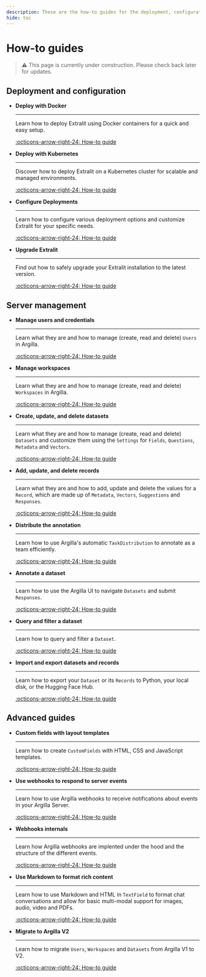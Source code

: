 ```yaml
---
description: These are the how-to guides for the deployment, configuration, and management of the Extralit server. They provide step-by-step instructions for common scenarios, including detailed explanations and code samples.
hide: toc
---
```


# How-to guides

>:warning: This page is currently under construction. Please check back later for updates.


## Deployment and configuration
<div class="grid cards" markdown>

-   __Deploy with Docker__

    ---

    Learn how to deploy Extralit using Docker containers for a quick and easy setup.

    [:octicons-arrow-right-24: How-to guide](docker_deployment.md)

-   __Deploy with Kubernetes__

    ---

    Discover how to deploy Extralit on a Kubernetes cluster for scalable and managed environments.

    [:octicons-arrow-right-24: How-to guide](k8s_deployment.md)

-   __Configure Deployments__

    ---

    Learn how to configure various deployment options and customize Extralit for your specific needs.

    [:octicons-arrow-right-24: How-to guide](deployment_configuration.md)

-   __Upgrade Extralit__

    ---

    Find out how to safely upgrade your Extralit installation to the latest version.

    [:octicons-arrow-right-24: How-to guide](upgrading.md)

</div>


## Server management

<div class="grid cards" markdown>

-   __Manage users and credentials__

    ---

    Learn what they are and how to manage (create, read and delete) `Users` in Argilla.

    [:octicons-arrow-right-24: How-to guide](user.md)

-   __Manage workspaces__

    ---

    Learn what they are and how to manage (create, read and delete) `Workspaces` in Argilla.

    [:octicons-arrow-right-24: How-to guide](workspace.md)

-   __Create, update, and delete datasets__

    ---

    Learn what they are and how to manage (create, read and delete) `Datasets` and customize them using the `Settings` for `Fields`, `Questions`,  `Metadata` and `Vectors`.

    [:octicons-arrow-right-24: How-to guide](dataset.md)

-   __Add, update, and delete records__

    ---

    Learn what they are and how to add, update and delete the values for a `Record`, which are made up of `Metadata`, `Vectors`, `Suggestions` and `Responses`.

    [:octicons-arrow-right-24: How-to guide](record.md)

-   __Distribute the annotation__

    ---

    Learn how to use Argilla's automatic `TaskDistribution` to annotate as a team efficiently.

    [:octicons-arrow-right-24: How-to guide](distribution.md)

-   __Annotate a dataset__

    ---

    Learn how to use the Argilla UI to navigate `Datasets` and submit `Responses`.

    [:octicons-arrow-right-24: How-to guide](annotate.md)

-   __Query and filter a dataset__

    ---

    Learn how to query and filter a `Dataset`.

    [:octicons-arrow-right-24: How-to guide](query.md)

-   __Import and export datasets and records__

    ---

    Learn how to export your `Dataset` or its `Records` to Python, your local disk, or the Hugging Face Hub.

    [:octicons-arrow-right-24: How-to guide](import_export.md)


</div>

## Advanced guides

<div class="grid cards" markdown>

-   __Custom fields with layout templates__

    ---

    Learn how to create `CustomFields` with HTML, CSS and JavaScript templates.

    [:octicons-arrow-right-24: How-to guide](custom_fields.md)

-   __Use webhooks to respond to server events__

    ---

    Learn how to use Argilla webhooks to receive notifications about events in your Argilla Server.

    [:octicons-arrow-right-24: How-to guide](webhooks.md)

-   __Webhooks internals__

    ---

    Learn how Argilla webhooks are implented under the hood and the structure of the different events.

    [:octicons-arrow-right-24: How-to guide](webhooks_internals.md)


-   __Use Markdown to format rich content__

    ---

    Learn how to use Markdown and HTML in `TextField` to format chat conversations and allow for basic multi-modal support for images, audio, video and PDFs.

    [:octicons-arrow-right-24: How-to guide](use_markdown_to_format_rich_content.md)

-   __Migrate to Argilla V2__

    ---

    Learn how to migrate `Users`, `Workspaces` and `Datasets` from Argilla V1 to V2.

    [:octicons-arrow-right-24: How-to guide](migrate_from_legacy_datasets.md)

</div>
